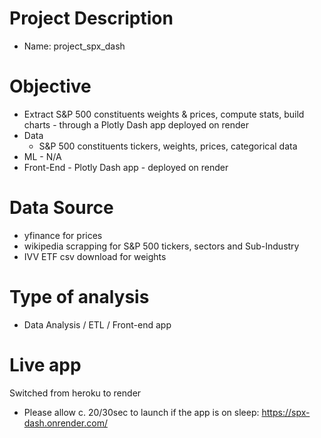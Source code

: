 # Project Description
- Name: project_spx_dash
# Objective
- Extract S&P 500 constituents weights & prices, compute stats, build charts - through a Plotly Dash app deployed on render 
- Data
  * S&P 500 constituents tickers, weights, prices, categorical data
- ML - N/A
- Front-End - Plotly Dash app - deployed on render
# Data Source
- yfinance for prices
- wikipedia scrapping for S&P 500 tickers, sectors and Sub-Industry
- IVV ETF csv download for weights
# Type of analysis
- Data Analysis / ETL / Front-end app
# Live app
Switched from heroku to render
- Please allow c. 20/30sec to launch if the app is on sleep: https://spx-dash.onrender.com/

